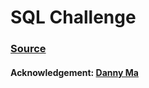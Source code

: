 # SQL Challenge

### [Source](https://8weeksqlchallenge.com/)

#### Acknowledgement: [Danny Ma](https://www.linkedin.com/in/datawithdanny/)
